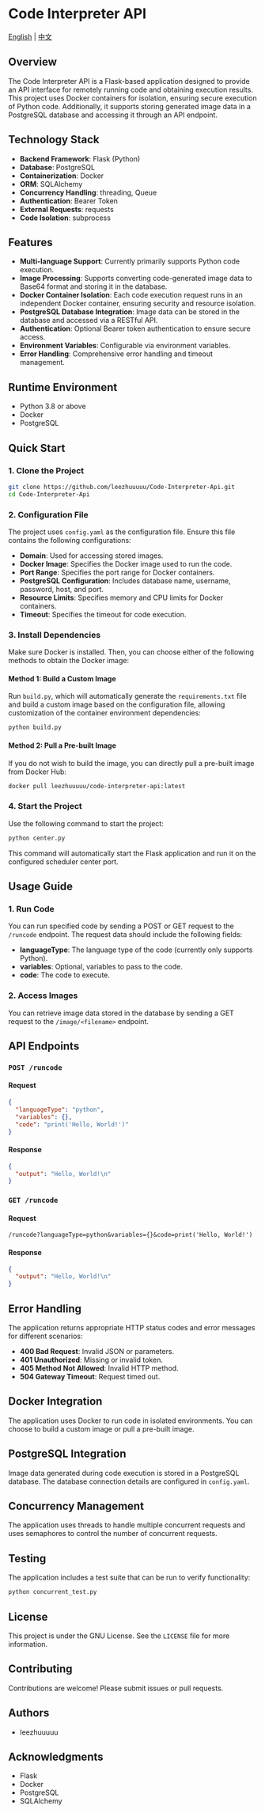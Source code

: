 # Code Interpreter API

[English](https://github.com/leezhuuuuu/Code-Interpreter-Api/blob/main/README.md) | [中文](https://github.com/leezhuuuuu/Code-Interpreter-Api/blob/main/README_CN.md)

## Overview

The Code Interpreter API is a Flask-based application designed to provide an API interface for remotely running code and obtaining execution results. This project uses Docker containers for isolation, ensuring secure execution of Python code. Additionally, it supports storing generated image data in a PostgreSQL database and accessing it through an API endpoint.

## Technology Stack

- **Backend Framework**: Flask (Python)
- **Database**: PostgreSQL
- **Containerization**: Docker
- **ORM**: SQLAlchemy
- **Concurrency Handling**: threading, Queue
- **Authentication**: Bearer Token
- **External Requests**: requests
- **Code Isolation**: subprocess

## Features

- **Multi-language Support**: Currently primarily supports Python code execution.
- **Image Processing**: Supports converting code-generated image data to Base64 format and storing it in the database.
- **Docker Container Isolation**: Each code execution request runs in an independent Docker container, ensuring security and resource isolation.
- **PostgreSQL Database Integration**: Image data can be stored in the database and accessed via a RESTful API.
- **Authentication**: Optional Bearer token authentication to ensure secure access.
- **Environment Variables**: Configurable via environment variables.
- **Error Handling**: Comprehensive error handling and timeout management.

## Runtime Environment

- Python 3.8 or above
- Docker
- PostgreSQL

## Quick Start

### 1. Clone the Project

```bash
git clone https://github.com/leezhuuuuu/Code-Interpreter-Api.git
cd Code-Interpreter-Api
```

### 2. Configuration File

The project uses `config.yaml` as the configuration file. Ensure this file contains the following configurations:

- **Domain**: Used for accessing stored images.
- **Docker Image**: Specifies the Docker image used to run the code.
- **Port Range**: Specifies the port range for Docker containers.
- **PostgreSQL Configuration**: Includes database name, username, password, host, and port.
- **Resource Limits**: Specifies memory and CPU limits for Docker containers.
- **Timeout**: Specifies the timeout for code execution.

### 3. Install Dependencies

Make sure Docker is installed. Then, you can choose either of the following methods to obtain the Docker image:

#### Method 1: Build a Custom Image

Run `build.py`, which will automatically generate the `requirements.txt` file and build a custom image based on the configuration file, allowing customization of the container environment dependencies:

```bash
python build.py
```

#### Method 2: Pull a Pre-built Image

If you do not wish to build the image, you can directly pull a pre-built image from Docker Hub:

```bash
docker pull leezhuuuuu/code-interpreter-api:latest
```

### 4. Start the Project

Use the following command to start the project:

```bash
python center.py
```

This command will automatically start the Flask application and run it on the configured scheduler center port.

## Usage Guide

### 1. Run Code

You can run specified code by sending a POST or GET request to the `/runcode` endpoint. The request data should include the following fields:

- **languageType**: The language type of the code (currently only supports Python).
- **variables**: Optional, variables to pass to the code.
- **code**: The code to execute.

### 2. Access Images

You can retrieve image data stored in the database by sending a GET request to the `/image/<filename>` endpoint.

## API Endpoints

### `POST /runcode`

#### Request

```json
{
  "languageType": "python",
  "variables": {},
  "code": "print('Hello, World!')"
}
```

#### Response

```json
{
  "output": "Hello, World!\n"
}
```

### `GET /runcode`

#### Request

```
/runcode?languageType=python&variables={}&code=print('Hello, World!')
```

#### Response

```json
{
  "output": "Hello, World!\n"
}
```

## Error Handling

The application returns appropriate HTTP status codes and error messages for different scenarios:

- **400 Bad Request**: Invalid JSON or parameters.
- **401 Unauthorized**: Missing or invalid token.
- **405 Method Not Allowed**: Invalid HTTP method.
- **504 Gateway Timeout**: Request timed out.

## Docker Integration

The application uses Docker to run code in isolated environments. You can choose to build a custom image or pull a pre-built image.

## PostgreSQL Integration

Image data generated during code execution is stored in a PostgreSQL database. The database connection details are configured in `config.yaml`.

## Concurrency Management

The application uses threads to handle multiple concurrent requests and uses semaphores to control the number of concurrent requests.

## Testing

The application includes a test suite that can be run to verify functionality:

```bash
python concurrent_test.py
```

## License

This project is under the GNU License. See the `LICENSE` file for more information.

## Contributing

Contributions are welcome! Please submit issues or pull requests.

## Authors

- leezhuuuuu

## Acknowledgments

- Flask
- Docker
- PostgreSQL
- SQLAlchemy
